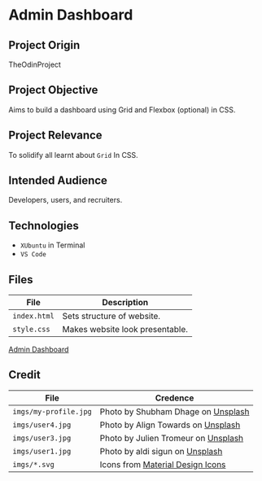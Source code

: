 # Admin Dashboard

## Project Origin
TheOdinProject

## Project Objective
Aims to build a dashboard using Grid and Flexbox (optional) in CSS.

## Project Relevance
To solidify all learnt about `Grid` In CSS.

## Intended Audience
Developers, users, and recruiters.

## Technologies
* `XUbuntu` in Terminal
* `VS Code`

## Files
| File | Description |
| - | - |
|`index.html`| Sets structure of website.|
|`style.css`| Makes website look presentable.|

[Admin Dashboard](https://asdacosta.github.io/admin-dashboard/)

## Credit
| File |  Credence |
| - | - |
|`imgs/my-profile.jpg`| Photo by Shubham Dhage on [Unsplash](https://unsplash.com/) |
|`imgs/user4.jpg`| Photo by Align Towards on [Unsplash](https://unsplash.com/) |
|`imgs/user3.jpg`| Photo by Julien Tromeur on [Unsplash](https://unsplash.com/) |
|`imgs/user1.jpg`| Photo by aldi sigun on [Unsplash](https://unsplash.com/) |
|`imgs/*.svg`| Icons from [Material Design Icons](https://pictogrammers.com/library/mdi/) |